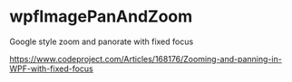 # wpfImagePanAndZoom
Google style zoom and panorate with fixed focus


https://www.codeproject.com/Articles/168176/Zooming-and-panning-in-WPF-with-fixed-focus
